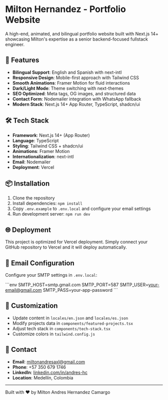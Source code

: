 # Milton Hernandez - Portfolio Website

A high-end, animated, and bilingual portfolio website built with Next.js 14+ showcasing Milton's expertise as a senior backend-focused fullstack engineer.

## 🚀 Features

- **Bilingual Support**: English and Spanish with next-intl
- **Responsive Design**: Mobile-first approach with Tailwind CSS
- **Smooth Animations**: Framer Motion for fluid interactions
- **Dark/Light Mode**: Theme switching with next-themes
- **SEO Optimized**: Meta tags, OG images, and structured data
- **Contact Form**: Nodemailer integration with WhatsApp fallback
- **Modern Stack**: Next.js 14+ App Router, TypeScript, shadcn/ui

## 🛠️ Tech Stack

- **Framework**: Next.js 14+ (App Router)
- **Language**: TypeScript
- **Styling**: Tailwind CSS + shadcn/ui
- **Animations**: Framer Motion
- **Internationalization**: next-intl
- **Email**: Nodemailer
- **Deployment**: Vercel

## 📦 Installation

1. Clone the repository
2. Install dependencies: `npm install`
3. Copy `.env.example` to `.env.local` and configure your email settings
4. Run development server: `npm run dev`

## 🌐 Deployment

This project is optimized for Vercel deployment. Simply connect your GitHub repository to Vercel and it will deploy automatically.

## 📧 Email Configuration

Configure your SMTP settings in `.env.local`:

\`\`\`env
SMTP_HOST=smtp.gmail.com
SMTP_PORT=587
SMTP_USER=your-email@gmail.com
SMTP_PASS=your-app-password
\`\`\`

## 🎨 Customization

- Update content in `locales/en.json` and `locales/es.json`
- Modify projects data in `components/featured-projects.tsx`
- Adjust tech stack in `components/tech-stack.tsx`
- Customize colors in `tailwind.config.js`

## 📱 Contact

- **Email**: miltonandresaxl@gmail.com
- **Phone**: +57 350 679 1746
- **LinkedIn**: [linkedin.com/in/andres-hc](https://linkedin.com/in/andres-hc)
- **Location**: Medellín, Colombia

---

Built with ❤️ by Milton Andres Hernandez Camargo
